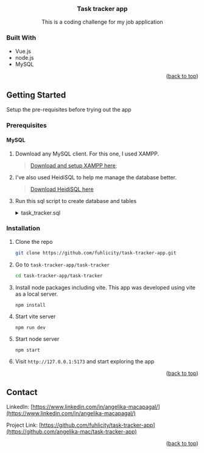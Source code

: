 <!-- Improved compatibility of back to top link: See: https://github.com/othneildrew/Best-README-Template/pull/73 -->
<a name="readme-top"></a>

<!-- PROJECT LOGO -->
<br />
<div align="center">
  
<h3 align="center">Task tracker app</h3>

  <p align="center">
    This is a coding challenge for my job application
  </p>
</div>


### Built With

* Vue.js
* node.js
* MySQL

<p align="right">(<a href="#readme-top">back to top</a>)</p>



<!-- GETTING STARTED -->
## Getting Started
Setup the pre-requisites before trying out the app

### Prerequisites
#### MySQL
1. Download any MySQL client. For this one, I used XAMPP.
    > [Download and setup XAMPP here](https://www.apachefriends.org/download.html);
2. I've also used HeidiSQL to help me manage the database better.
    > [Download HeidiSQL here](https://www.apachefriends.org/download.html)
3. Run this sql script to create database and tables
    <details>
      <summary>task_tracker.sql</summary>

        ```
        -- --------------------------------------------------------
        -- Host:                         127.0.0.1
        -- Server version:               10.4.28-MariaDB - mariadb.org binary distribution
        -- Server OS:                    Win64
        -- HeidiSQL Version:             12.5.0.6677
        -- --------------------------------------------------------

        /*!40101 SET @OLD_CHARACTER_SET_CLIENT=@@CHARACTER_SET_CLIENT */;
        /*!40101 SET NAMES utf8 */;
        /*!50503 SET NAMES utf8mb4 */;
        /*!40103 SET @OLD_TIME_ZONE=@@TIME_ZONE */;
        /*!40103 SET TIME_ZONE='+00:00' */;
        /*!40014 SET @OLD_FOREIGN_KEY_CHECKS=@@FOREIGN_KEY_CHECKS, FOREIGN_KEY_CHECKS=0 */;
        /*!40101 SET @OLD_SQL_MODE=@@SQL_MODE, SQL_MODE='NO_AUTO_VALUE_ON_ZERO' */;
        /*!40111 SET @OLD_SQL_NOTES=@@SQL_NOTES, SQL_NOTES=0 */;


        -- Dumping database structure for time_tracker
        CREATE DATABASE IF NOT EXISTS `time_tracker` /*!40100 DEFAULT CHARACTER SET utf8mb4 COLLATE utf8mb4_bin */;
        USE `time_tracker`;

        -- Dumping structure for table time_tracker.t_member
        CREATE TABLE IF NOT EXISTS `t_member` (
          `member_id` int(10) NOT NULL AUTO_INCREMENT,
          `created_at` timestamp NOT NULL DEFAULT current_timestamp(),
          `first_name` varchar(255) NOT NULL,
          `last_name` varchar(255) NOT NULL,
          `username` varchar(255) NOT NULL,
          `password` varchar(255) NOT NULL DEFAULT 'NULL',
          PRIMARY KEY (`member_id`)
        ) ENGINE=InnoDB AUTO_INCREMENT=27 DEFAULT CHARSET=utf8mb4 COLLATE=utf8mb4_bin;

        -- Dumping data for table time_tracker.t_member: ~0 rows (approximately)

        -- Dumping structure for table time_tracker.t_project
        CREATE TABLE IF NOT EXISTS `t_project` (
          `project_id` int(10) NOT NULL AUTO_INCREMENT,
          `created_at` timestamp NOT NULL DEFAULT current_timestamp(),
          `project_name` varchar(255) NOT NULL,
          `color` enum('blue','orange','red','green') NOT NULL,
          PRIMARY KEY (`project_id`)
        ) ENGINE=InnoDB AUTO_INCREMENT=5 DEFAULT CHARSET=utf8mb4 COLLATE=utf8mb4_bin;

        -- Dumping data for table time_tracker.t_project: ~4 rows (approximately)
        INSERT INTO `t_project` (`project_id`, `created_at`, `project_name`, `color`) VALUES
          (1, '2023-06-07 03:38:01', 'Turbo Guacamole', 'orange'),
          (2, '2023-06-07 03:38:13', 'Redesigned Happiness', 'blue'),
          (3, '2023-06-07 03:38:31', 'Glowing Palm Tree', 'green'),
          (4, '2023-06-07 03:39:36', 'Bookish Waddle', 'red');

        -- Dumping structure for table time_tracker.t_task
        CREATE TABLE IF NOT EXISTS `t_task` (
          `task_id` int(10) NOT NULL AUTO_INCREMENT,
          `created_at` timestamp NOT NULL DEFAULT current_timestamp(),
          `member_id` int(11) NOT NULL,
          `project_id` int(11) NOT NULL,
          `log_datetime` datetime NOT NULL,
          `task_name` varchar(255) NOT NULL,
          `task_description` varchar(500) NOT NULL DEFAULT 'NULL',
          `hours` varchar(255) NOT NULL DEFAULT 'NULL',
          PRIMARY KEY (`task_id`),
          KEY `FK_t_task_t_member` (`member_id`),
          KEY `FK_t_task_t_project` (`project_id`),
          CONSTRAINT `FK_t_task_t_member` FOREIGN KEY (`member_id`) REFERENCES `t_member` (`member_id`) ON DELETE CASCADE ON UPDATE CASCADE,
          CONSTRAINT `FK_t_task_t_project` FOREIGN KEY (`project_id`) REFERENCES `t_project` (`project_id`) ON DELETE CASCADE ON UPDATE CASCADE
        ) ENGINE=InnoDB AUTO_INCREMENT=29 DEFAULT CHARSET=utf8mb4 COLLATE=utf8mb4_bin;

        -- Dumping data for table time_tracker.t_task: ~0 rows (approximately)

        /*!40103 SET TIME_ZONE=IFNULL(@OLD_TIME_ZONE, 'system') */;
        /*!40101 SET SQL_MODE=IFNULL(@OLD_SQL_MODE, '') */;
        /*!40014 SET FOREIGN_KEY_CHECKS=IFNULL(@OLD_FOREIGN_KEY_CHECKS, 1) */;
        /*!40101 SET CHARACTER_SET_CLIENT=@OLD_CHARACTER_SET_CLIENT */;
        /*!40111 SET SQL_NOTES=IFNULL(@OLD_SQL_NOTES, 1) */;

        ```
    </details>
  
 
### Installation
1. Clone the repo
   ```sh
   git clone https://github.com/fuhlicity/task-tracker-app.git
   ```
2. Go to `task-tracker-app/task-tracker`
   ```sh
   cd task-tracker-app/task-tracker
   ```
3. Install node packages including vite. This app was developed using vite as a local server.
   ```node
   npm install
   ```
4. Start vite server
   ```node
   npm run dev
   ```
5. Start node server
   ```node
   npm start
   ```
6. Visit `http://127.0.0.1:5173` and start exploring the app

<p align="right">(<a href="#readme-top">back to top</a>)</p>


<!-- CONTACT -->
## Contact

LinkedIn: [https://www.linkedin.com/in/angelika-macapagal/](https://www.linkedin.com/in/angelika-macapagal/)

Project Link: [https://github.com/fuhlicity/task-tracker-app](https://github.com/angelika-mac/task-tracker-app)

<p align="right">(<a href="#readme-top">back to top</a>)</p>

